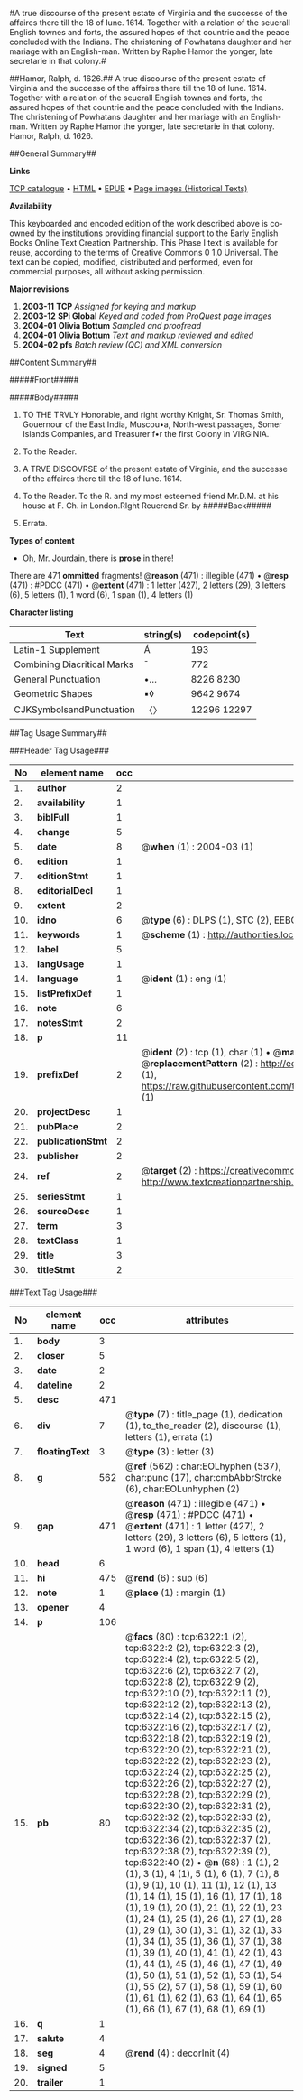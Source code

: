#A true discourse of the present estate of Virginia and the successe of the affaires there till the 18 of Iune. 1614. Together with a relation of the seuerall English townes and forts, the assured hopes of that countrie and the peace concluded with the Indians. The christening of Powhatans daughter and her mariage with an English-man. Written by Raphe Hamor the yonger, late secretarie in that colony.#

##Hamor, Ralph, d. 1626.##
A true discourse of the present estate of Virginia and the successe of the affaires there till the 18 of Iune. 1614. Together with a relation of the seuerall English townes and forts, the assured hopes of that countrie and the peace concluded with the Indians. The christening of Powhatans daughter and her mariage with an English-man. Written by Raphe Hamor the yonger, late secretarie in that colony.
Hamor, Ralph, d. 1626.

##General Summary##

**Links**

[TCP catalogue](http://www.ota.ox.ac.uk/tcp/)  • 
[HTML](http://tei.it.ox.ac.uk/tcp/Texts-HTML/free/A02/A02606.html)  • 
[EPUB](http://tei.it.ox.ac.uk/tcp/Texts-EPUB/free/A02/A02606.epub) • 
[Page images (Historical Texts)](https://data.historicaltexts.jisc.ac.uk/view?pubId=eebo-99841722e&pageId=eebo-99841722e-6322-1)

**Availability**

This keyboarded and encoded edition of the
	       work described above is co-owned by the institutions
	       providing financial support to the Early English Books
	       Online Text Creation Partnership. This Phase I text is
	       available for reuse, according to the terms of Creative
	       Commons 0 1.0 Universal. The text can be copied,
	       modified, distributed and performed, even for
	       commercial purposes, all without asking permission.

**Major revisions**

1. __2003-11__ __TCP__ *Assigned for keying and markup*
1. __2003-12__ __SPi Global__ *Keyed and coded from ProQuest page images*
1. __2004-01__ __Olivia Bottum__ *Sampled and proofread*
1. __2004-01__ __Olivia Bottum__ *Text and markup reviewed and edited*
1. __2004-02__ __pfs__ *Batch review (QC) and XML conversion*

##Content Summary##

#####Front#####

#####Body#####

1. TO THE TRVLY Honorable, and right worthy Knight, Sr. Thomas Smith, Gouernour of the East India, Muscou•a, North-west passages, Somer Islands Companies, and Treasurer f•r the first Colony in VIRGINIA.

1. To the Reader.

1. A TRVE DISCOVRSE of the present estate of Virginia, and the successe of the affaires there till the 18 of Iune. 1614.

1. To the Reader.
To the R. and my most esteemed friend Mr.D.M. at his house at F. Ch. in London.RIght Reuerend Sr. by
#####Back#####

1. Errata.

**Types of content**

  * Oh, Mr. Jourdain, there is **prose** in there!

There are 471 **ommitted** fragments! 
 @__reason__ (471) : illegible (471)  •  @__resp__ (471) : #PDCC (471)  •  @__extent__ (471) : 1 letter (427), 2 letters (29), 3 letters (6), 5 letters (1), 1 word (6), 1 span (1), 4 letters (1)

**Character listing**


|Text|string(s)|codepoint(s)|
|---|---|---|
|Latin-1 Supplement|Á|193|
|Combining             Diacritical Marks|̄|772|
|General Punctuation|•…|8226 8230|
|Geometric Shapes|▪◊|9642 9674|
|CJKSymbolsandPunctuation|〈〉|12296 12297|

##Tag Usage Summary##

###Header Tag Usage###

|No|element name|occ|attributes|
|---|---|---|---|
|1.|__author__|2||
|2.|__availability__|1||
|3.|__biblFull__|1||
|4.|__change__|5||
|5.|__date__|8| @__when__ (1) : 2004-03 (1)|
|6.|__edition__|1||
|7.|__editionStmt__|1||
|8.|__editorialDecl__|1||
|9.|__extent__|2||
|10.|__idno__|6| @__type__ (6) : DLPS (1), STC (2), EEBO-CITATION (1), PROQUEST (1), VID (1)|
|11.|__keywords__|1| @__scheme__ (1) : http://authorities.loc.gov/ (1)|
|12.|__label__|5||
|13.|__langUsage__|1||
|14.|__language__|1| @__ident__ (1) : eng (1)|
|15.|__listPrefixDef__|1||
|16.|__note__|6||
|17.|__notesStmt__|2||
|18.|__p__|11||
|19.|__prefixDef__|2| @__ident__ (2) : tcp (1), char (1)  •  @__matchPattern__ (2) : ([0-9\-]+):([0-9IVX]+) (1), (.+) (1)  •  @__replacementPattern__ (2) : http://eebo.chadwyck.com/downloadtiff?vid=$1&page=$2 (1), https://raw.githubusercontent.com/textcreationpartnership/Texts/master/tcpchars.xml#$1 (1)|
|20.|__projectDesc__|1||
|21.|__pubPlace__|2||
|22.|__publicationStmt__|2||
|23.|__publisher__|2||
|24.|__ref__|2| @__target__ (2) : https://creativecommons.org/publicdomain/zero/1.0/ (1), http://www.textcreationpartnership.org/docs/. (1)|
|25.|__seriesStmt__|1||
|26.|__sourceDesc__|1||
|27.|__term__|3||
|28.|__textClass__|1||
|29.|__title__|3||
|30.|__titleStmt__|2||


###Text Tag Usage###

|No|element name|occ|attributes|
|---|---|---|---|
|1.|__body__|3||
|2.|__closer__|5||
|3.|__date__|2||
|4.|__dateline__|2||
|5.|__desc__|471||
|6.|__div__|7| @__type__ (7) : title_page (1), dedication (1), to_the_reader (2), discourse (1), letters (1), errata (1)|
|7.|__floatingText__|3| @__type__ (3) : letter (3)|
|8.|__g__|562| @__ref__ (562) : char:EOLhyphen (537), char:punc (17), char:cmbAbbrStroke (6), char:EOLunhyphen (2)|
|9.|__gap__|471| @__reason__ (471) : illegible (471)  •  @__resp__ (471) : #PDCC (471)  •  @__extent__ (471) : 1 letter (427), 2 letters (29), 3 letters (6), 5 letters (1), 1 word (6), 1 span (1), 4 letters (1)|
|10.|__head__|6||
|11.|__hi__|475| @__rend__ (6) : sup (6)|
|12.|__note__|1| @__place__ (1) : margin (1)|
|13.|__opener__|4||
|14.|__p__|106||
|15.|__pb__|80| @__facs__ (80) : tcp:6322:1 (2), tcp:6322:2 (2), tcp:6322:3 (2), tcp:6322:4 (2), tcp:6322:5 (2), tcp:6322:6 (2), tcp:6322:7 (2), tcp:6322:8 (2), tcp:6322:9 (2), tcp:6322:10 (2), tcp:6322:11 (2), tcp:6322:12 (2), tcp:6322:13 (2), tcp:6322:14 (2), tcp:6322:15 (2), tcp:6322:16 (2), tcp:6322:17 (2), tcp:6322:18 (2), tcp:6322:19 (2), tcp:6322:20 (2), tcp:6322:21 (2), tcp:6322:22 (2), tcp:6322:23 (2), tcp:6322:24 (2), tcp:6322:25 (2), tcp:6322:26 (2), tcp:6322:27 (2), tcp:6322:28 (2), tcp:6322:29 (2), tcp:6322:30 (2), tcp:6322:31 (2), tcp:6322:32 (2), tcp:6322:33 (2), tcp:6322:34 (2), tcp:6322:35 (2), tcp:6322:36 (2), tcp:6322:37 (2), tcp:6322:38 (2), tcp:6322:39 (2), tcp:6322:40 (2)  •  @__n__ (68) : 1 (1), 2 (1), 3 (1), 4 (1), 5 (1), 6 (1), 7 (1), 8 (1), 9 (1), 10 (1), 11 (1), 12 (1), 13 (1), 14 (1), 15 (1), 16 (1), 17 (1), 18 (1), 19 (1), 20 (1), 21 (1), 22 (1), 23 (1), 24 (1), 25 (1), 26 (1), 27 (1), 28 (1), 29 (1), 30 (1), 31 (1), 32 (1), 33 (1), 34 (1), 35 (1), 36 (1), 37 (1), 38 (1), 39 (1), 40 (1), 41 (1), 42 (1), 43 (1), 44 (1), 45 (1), 46 (1), 47 (1), 49 (1), 50 (1), 51 (1), 52 (1), 53 (1), 54 (1), 55 (2), 57 (1), 58 (1), 59 (1), 60 (1), 61 (1), 62 (1), 63 (1), 64 (1), 65 (1), 66 (1), 67 (1), 68 (1), 69 (1)|
|16.|__q__|1||
|17.|__salute__|4||
|18.|__seg__|4| @__rend__ (4) : decorInit (4)|
|19.|__signed__|5||
|20.|__trailer__|1||
